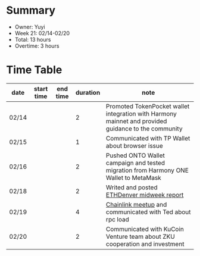 # Summary
* Owner: Yuyi
* Week 21: 02/14-02/20
* Total: 13 hours
* Overtime: 3 hours

# Time Table
| date  | start time  | end time | duration  |  note |
|---|---|---|---|---|
| 02/14 |   |   | 2 | Promoted TokenPocket wallet integration with Harmony mainnet and provided guidance to the community |
| 02/15 |   |   | 1 | Communicated with TP Wallet about browser issue |
| 02/16 |   |   | 2 | Pushed ONTO Wallet campaign and tested migration from Harmony ONE Wallet to MetaMask |
| 02/18 |   |   | 2 | Writed and posted [ETHDenver midweek report](https://mp.weixin.qq.com/s/woIhgu7VqxaykKPLFwTsHw) |
| 02/19 |   |   | 4 | [Chainlink meetup](https://twitter.com/harmonyprotocol/status/1495805005193953298) and communicated with Ted about rpc load |
| 02/20 |   |   | 2 | Communicated with KuCoin Venture team about ZKU cooperation and investment |
